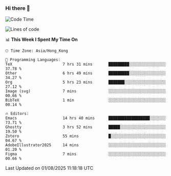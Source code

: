 ### Hi there 👋

<!--
**nicehiro/nicehiro** is a ✨ _special_ ✨ repository because its `README.md` (this file) appears on your GitHub profile.

Here are some ideas to get you started:

- 🔭 I’m currently working on ...
- 🌱 I’m currently learning ...
- 👯 I’m looking to collaborate on ...
- 🤔 I’m looking for help with ...
- 💬 Ask me about ...
- 📫 How to reach me: ...
- 😄 Pronouns: ...
- ⚡ Fun fact: ...
-->

<!--START_SECTION:waka-->
![Code Time](http://img.shields.io/badge/Code%20Time-858%20hrs%2010%20mins-blue)

![Lines of code](https://img.shields.io/badge/From%20Hello%20World%20I%27ve%20Written-1.7%20million%20lines%20of%20code-blue)

📊 **This Week I Spent My Time On** 

```text
🕑︎ Time Zone: Asia/Hong_Kong

💬 Programming Languages: 
TeX                      7 hrs 31 mins       █████████░░░░░░░░░░░░░░░░   37.78 % 
Other                    6 hrs 49 mins       █████████░░░░░░░░░░░░░░░░   34.27 % 
Org                      5 hrs 23 mins       ███████░░░░░░░░░░░░░░░░░░   27.12 % 
Image (svg)              7 mins              ░░░░░░░░░░░░░░░░░░░░░░░░░   00.66 % 
BibTeX                   1 min               ░░░░░░░░░░░░░░░░░░░░░░░░░   00.14 % 

🔥 Editors: 
Emacs                    14 hrs 40 mins      ██████████████████░░░░░░░   73.71 % 
Ghostty                  3 hrs 52 mins       █████░░░░░░░░░░░░░░░░░░░░   19.50 % 
Zotero                   55 mins             █░░░░░░░░░░░░░░░░░░░░░░░░   04.67 % 
AdobeIllustrator2025     14 mins             ░░░░░░░░░░░░░░░░░░░░░░░░░   01.20 % 
Figma                    7 mins              ░░░░░░░░░░░░░░░░░░░░░░░░░   00.66 % 
```


 Last Updated on 01/08/2025 11:18:18 UTC
<!--END_SECTION:waka-->
